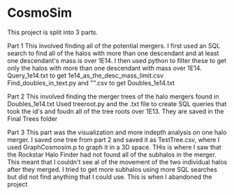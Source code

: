 # CosmoSim
This project is split into 3 parts.

Part 1
This involved finding all of the potential mergers.
I first used an SQL search to find all of the halos with more than one descendant and at least one descendant's mass is over 1E14. I then used python to filter these to get only the halos with more than one descendant with mass over 1E14.
Query_1e14.txt to get 1e14_as_the_desc_mass_limit.csv
Find_doubles_in_text.py and "".csv to get Doubles_1e14.txt

Part 2
This involved finding the merger trees of the halo mergers found in Doubles_1e14.txt
Used treeroot.py and the .txt file to create SQL queries that took the id's and foudn all of the tree roots over 1E13. They are saved in the Final Trees folder

Part 3
This part was the visualization and more indepth analysis on one halo merger.
I saved one tree from part 2 and saved it as TestTree.csv, where I used GraphCosmosim.p to graph it in a 3D space. THis is where I saw that the Rockstar Halo Finder had not found all of the subhalos in the merger. This meant that I couldn't see al of the movement of the two individual halos after they merged.
I tried to get more subhalos using more SQL searches but did not find anything that I could use. This is when I abandoned the project
